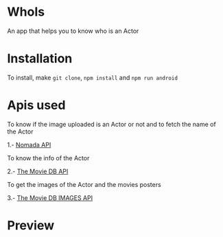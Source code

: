 # WhoIs

An app that helps you to know who is an Actor

# Installation
To install, make `git clone`, `npm install` and `npm run android`  

# Apis used
To know if the image uploaded is an Actor or not and to fetch the name of the Actor 

1.- [Nomada API](https://whois.nomada.cloud/upload)


To know the info of the Actor 

2.- [The Movie DB API](https://developers.themoviedb.org/3/search/search-people)

To get the images of the Actor and the movies posters

3.- [The Movie DB IMAGES API](https://developers.themoviedb.org/3/getting-started/images)

# Preview
